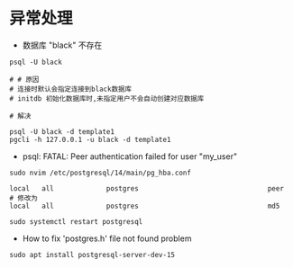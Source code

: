 # 异常处理

- 数据库 "black" 不存在
```shell
psql -U black 

# # 原因
# 连接时默认会指定连接到black数据库
# initdb 初始化数据库时,未指定用户不会自动创建对应数据库

# 解决

psql -U black -d template1
pgcli -h 127.0.0.1 -u black -d template1
```

- psql: FATAL:  Peer authentication failed for user "my_user"
```shell
sudo nvim /etc/postgresql/14/main/pg_hba.conf

local   all             postgres                                peer
# 修改为
local   all             postgres                                md5

sudo systemctl restart postgresql

```


- How to fix 'postgres.h' file not found problem
```shell
sudo apt install postgresql-server-dev-15
```
